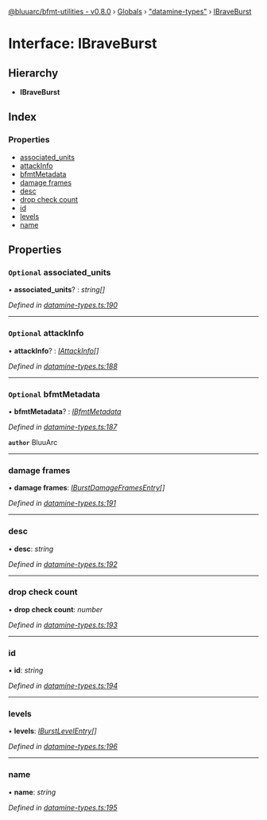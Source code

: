 [@bluuarc/bfmt-utilities - v0.8.0](../README.md) › [Globals](../globals.md) › ["datamine-types"](../modules/_datamine_types_.md) › [IBraveBurst](_datamine_types_.ibraveburst.md)

# Interface: IBraveBurst

## Hierarchy

* **IBraveBurst**

## Index

### Properties

* [associated_units](_datamine_types_.ibraveburst.md#optional-associated_units)
* [attackInfo](_datamine_types_.ibraveburst.md#optional-attackinfo)
* [bfmtMetadata](_datamine_types_.ibraveburst.md#optional-bfmtmetadata)
* [damage frames](_datamine_types_.ibraveburst.md#damage-frames)
* [desc](_datamine_types_.ibraveburst.md#desc)
* [drop check count](_datamine_types_.ibraveburst.md#drop-check-count)
* [id](_datamine_types_.ibraveburst.md#id)
* [levels](_datamine_types_.ibraveburst.md#levels)
* [name](_datamine_types_.ibraveburst.md#name)

## Properties

### `Optional` associated_units

• **associated_units**? : *string[]*

*Defined in [datamine-types.ts:190](https://github.com/BluuArc/bfmt-utilities/blob/master/src/datamine-types.ts#L190)*

___

### `Optional` attackInfo

• **attackInfo**? : *[IAttackInfo](_datamine_types_.iattackinfo.md)[]*

*Defined in [datamine-types.ts:188](https://github.com/BluuArc/bfmt-utilities/blob/master/src/datamine-types.ts#L188)*

___

### `Optional` bfmtMetadata

• **bfmtMetadata**? : *[IBfmtMetadata](_datamine_types_.ibfmtmetadata.md)*

*Defined in [datamine-types.ts:187](https://github.com/BluuArc/bfmt-utilities/blob/master/src/datamine-types.ts#L187)*

**`author`** BluuArc

___

###  damage frames

• **damage frames**: *[IBurstDamageFramesEntry](_datamine_types_.iburstdamageframesentry.md)[]*

*Defined in [datamine-types.ts:191](https://github.com/BluuArc/bfmt-utilities/blob/master/src/datamine-types.ts#L191)*

___

###  desc

• **desc**: *string*

*Defined in [datamine-types.ts:192](https://github.com/BluuArc/bfmt-utilities/blob/master/src/datamine-types.ts#L192)*

___

###  drop check count

• **drop check count**: *number*

*Defined in [datamine-types.ts:193](https://github.com/BluuArc/bfmt-utilities/blob/master/src/datamine-types.ts#L193)*

___

###  id

• **id**: *string*

*Defined in [datamine-types.ts:194](https://github.com/BluuArc/bfmt-utilities/blob/master/src/datamine-types.ts#L194)*

___

###  levels

• **levels**: *[IBurstLevelEntry](_datamine_types_.iburstlevelentry.md)[]*

*Defined in [datamine-types.ts:196](https://github.com/BluuArc/bfmt-utilities/blob/master/src/datamine-types.ts#L196)*

___

###  name

• **name**: *string*

*Defined in [datamine-types.ts:195](https://github.com/BluuArc/bfmt-utilities/blob/master/src/datamine-types.ts#L195)*
